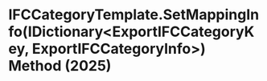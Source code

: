 # IFCCategoryTemplate.SetMappingInfo(IDictionary<ExportIFCCategoryKey, ExportIFCCategoryInfo>) Method (2025)

﻿